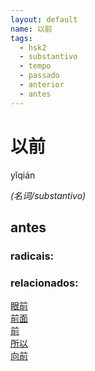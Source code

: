 ```yaml
--- 
layout: default
name: 以前 
tags: 
  - hsk2
  - substantivo
  - tempo
  - passado
  - anterior
  - antes
--- 
```

# 以前 
yǐqián  
 
*(名词/substantivo)*  
## antes 
### radicais: 
### relacionados: 
[眼前](/zhengshidu/hsk3/眼前)  
[前面](/zhengshidu/hsk3/前面)  
[前](/zhengshidu/hsk1/前)  
[所以](/zhengshidu/hsk2/所以)  
[向前](/zhengshidu/hsk5/向前)  
